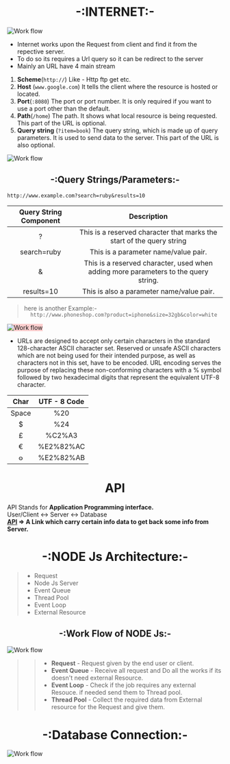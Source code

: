 # <center>  -:INTERNET:- </center>
<img src="https://d186loudes4jlv.cloudfront.net/http/images/query_strings.jpg" alt="Work flow" title="work-flow">

- Internet works upon the Request from client and find it from the repective server.
- To do so its requires a Url query so it can be redirect to the server
- Mainly an URL have 4 main stream
 1. <b>Scheme</b>(`http://`) Like - Http ftp get etc.
 2. <b>Host</b> (`www.google.com`)  It tells the client where the resource is hosted or located.
 3. <b>Port</b>(`:8080`) The port or port number. It is only required if you want to use a port other than the default.
 4. <b> Path</b>(`/home`) The path. It shows what local resource is being requested. This part of the URL is optional.
 5. <b> Query string</b> (`?item=book`) The query string, which is made up of query parameters. It is used to send data to the server. This part of the URL is also optional.

 <img src="https://d186loudes4jlv.cloudfront.net/http/images/url_components.png" alt="Work flow" title="Url query">

 ## <center>  -:Query Strings/Parameters:- </center>
 ```
 http://www.example.com?search=ruby&results=10
 ```


Query String Component | Description 
| :---: | :---:
?  | This is a reserved character that marks the start of the query string 
search=ruby  | This is a parameter name/value pair.  
&  | This is a reserved character, used when adding more parameters to the query string.  
results=10  | This is also a parameter name/value pair.  

>here is another Example:-<br>
```  http://www.phoneshop.com?product=iphone&size=32gb&color=white```
<img src="https://d186loudes4jlv.cloudfront.net/http/images/query_string_components.png" alt="Work flow" title="Url query" style="background-color:#FCCECE;">

- URLs are designed to accept only certain characters in the standard 128-character ASCII character set. Reserved or unsafe ASCII characters which are not being used for their intended purpose, as well as characters not in this set, have to be encoded. URL encoding serves the purpose of replacing these non-conforming characters with a % symbol followed by two hexadecimal digits that represent the equivalent UTF-8 character.

Char | UTF - 8 Code
| :---: | :---: 
Space | %20
$ | %24
£ | %C2%A3
€ | %E2%82%AC
𐍈 | %E2%82%AB




# <center>  API </center>

API Stands for <b>Application Programming interface.</b><br>
User/Client ↔ Server ↔  Database <br>
<b> <u>API</u> => A Link which carry certain info data to get back some info from Server.</b>

# <center>  -:NODE Js Architecture:- </center>

>- Request
>- Node Js Server
>- Event Queue
>- Thread Pool
>- Event Loop
>- External Resource

## <center>  -:Work Flow of NODE Js:- </center>

<img src="https://qph.cf2.quoracdn.net/main-qimg-d013a90371f81463fb32d6006014005e" alt="Work flow" title="work-flow">

>>- <b>Request</b> - Request given by the end user or client.
>>- <b>Event Queue</b> - Receive all request and Do all the works if its doesn't need external Resource.
>>- <b>Event Loop</b> - Check if the job requires any external Resouce. if needed send them to Thread pool.
>>- <b>Thread Pool</b> - Collect the required data from External resource for the Request and give them.

# <center>  -:Database Connection:- </center>
<img src="https://www.byperth.com/wp-content/uploads/2018/04/stock-analyzer-project-architecture-1.jpg" alt="Work flow" title="Database-connection">


